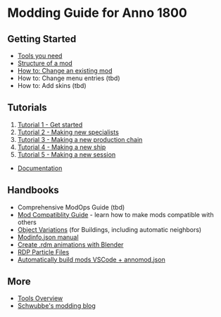 # Modding Guide for Anno 1800

## Getting Started

- [Tools you need](./getting-started/tools-you-need.md)
- [Structure of a mod](./getting-started/structure-of-a-mod.md)
- [How to: Change an existing mod](./getting-started/change-existing-mod.md)
- How to: Change menu entries (tbd)
- How to: Add skins (tbd)

## Tutorials

1. [Tutorial 1 - Get started](./hier0nimus-tutorials/01-my-first-mod/readme.md)
2. [Tutorial 2 - Making new specialists](./hier0nimus-tutorials/02-making-new-specialists/readme.md)
3. [Tutorial 3 - Making a new production chain](./hier0nimus-tutorials/03-making-new-production-chain/readme.md)
4. [Tutorial 4 - Making a new ship](./hier0nimus-tutorials/04-making-new-ship/readme.md)
5. [Tutorial 5 - Making a new session](./hier0nimus-tutorials/05-making-a-new-session//readme.md)
- [Documentation](./hier0nimus-tutorials/00-documentation/readme.md)

## Handbooks

- Comprehensive ModOps Guide (tbd)
- [Mod Compatiblity Guide](./guides/mod-compatibility.md) - learn how to make mods compatible with others
- [Object Variations](./guides/variations.md) (for Buildings, including automatic neighbors)
- [Modinfo.json manual](https://github.com/anno-mods/Modinfo)
- [Create .rdm animations with Blender](./guides/rdm_animations.md) 
- [RDP Particle Files](./guides/particles.md)
- [Automatically build mods VSCode + annomod.json](https://github.com/anno-mods/vscode-anno-modding-tools/blob/main/doc/annomod.md)

## More

- [Tools Overview](./getting-started/tools-you-need.md#anno-tools-overview)
- [Schwubbe's modding blog](https://schwubbe.de/modding_blog.php)
